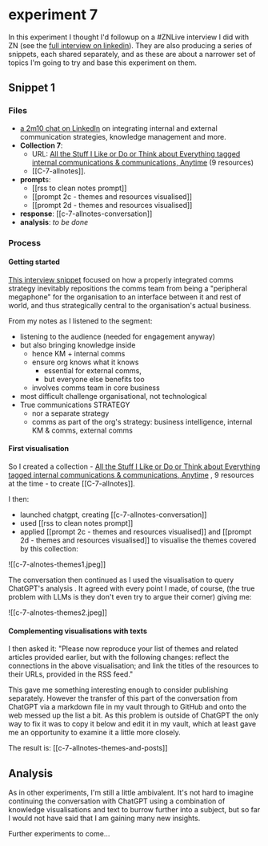 # experiment 7

In this experiment I thought I'd followup on a #ZNLive interview I did with ZN (see the [full interview on linkedin](https://www.linkedin.com/events/7138431781808107520/)). They are also producing a series of snippets, each shared separately, and as these are about a narrower set of topics I'm going to try and base this experiment on them. 

## Snippet 1

### Files

* [a 2m10 chat on LinkedIn](https://www.linkedin.com/feed/update/urn:li:activity:7140690237466292224/) on integrating internal and external communication strategies, knowledge management and more. 
* **Collection 7**: 
	* URL: [All the Stuff I Like or Do or Think about Everything tagged internal communications & communications,  Anytime]( https://myhub.ai/@mathewlowry/?tags=internal+communications&types=like&types=do&types=think&timeframe=anytime&quality=all&tags=communications) (9 resources)
	*  [[C-7-allnotes]].
* **prompt**s: 
	* [[rss to clean notes prompt]]
	* [[prompt 2c - themes and resources visualised]] 
	* [[prompt 2d - themes and resources visualised]] 
* **response**:  [[c-7-allnotes-conversation]]
* **analysis**:  *to be done*

### Process

#### Getting started

[This interview snippet](https://www.linkedin.com/posts/zn_znlive-onestepahead-onestepahead-activity-7140690237466292224-8p9i?utm_source=share&utm_medium=member_desktop) focused on how a properly integrated comms strategy inevitably repositions the comms team from being a "peripheral megaphone" for the organisation to an interface between it and rest of world, and thus strategically central to the organisation's actual business. 

From my notes as I listened to the segment:

* listening to the audience (needed for engagement anyway)
* but also bringing knowledge inside
	* hence KM + internal comms
	* ensure org knows what it knows
		* essential for external comms, 
		* but everyone else benefits too
	* involves comms team in core business
* most difficult challenge organisational, not technological
* True communications STRATEGY
	* nor a separate strategy
	* comms as part of the org's strategy: business intelligence, internal KM & comms, external comms

#### First visualisation

So I created a collection - [All the Stuff I Like or Do or Think about Everything tagged internal communications & communications,  Anytime]( https://myhub.ai/@mathewlowry/?tags=internal+communications&types=like&types=do&types=think&timeframe=anytime&quality=all&tags=communications) , 9 resources at the time - to create [[C-7-allnotes]].

I then:

* launched chatgpt, creating [[c-7-allnotes-conversation]]
* used [[rss to clean notes prompt]]
* applied [[prompt 2c - themes and resources visualised]] and [[prompt 2d - themes and resources visualised]] to visualise the themes covered by this collection:

![[c-7-alnotes-themes1.jpeg]]

The conversation then continued as I used the visualisation to query ChatGPT's analysis . It agreed with every point I made, of course, (the true problem with LLMs is they don't even try to argue their corner) giving me:

![[c-7-alnotes-themes2.jpeg]]

#### Complementing visualisations with texts

I then asked it: "Please now reproduce your list of themes and related articles provided earlier, but with the following changes: reflect the connections in the above visualisation; and link the titles of the resources to their URLs, provided in the RSS feed."

This gave me something interesting enough to consider publishing separately. However the transfer of this part of the conversation from ChatGPT via a markdown file in my vault through to GitHub and onto the web messed up the list a bit. As this problem is outside of ChatGPT the only way to fix it was to copy it below and edit it in my vault, which at least gave me an opportunity to examine it a little more closely.

The result is: [[c-7-allnotes-themes-and-posts]]

## Analysis

As in other experiments, I'm still a little ambivalent. It's not hard to imagine continuing the conversation with ChatGPT using a combination of knowledge visualisations and text to burrow further into a subject, but so far I would not have said that I am gaining many new insights.

Further experiments to come...

